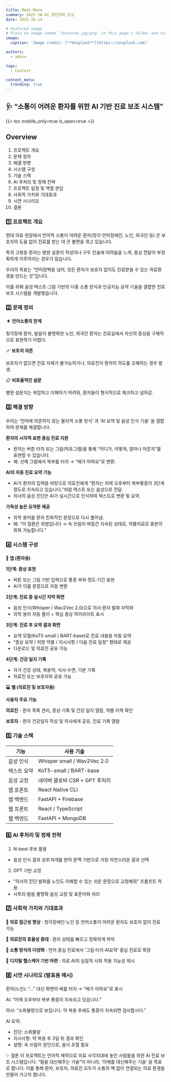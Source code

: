 ```yaml
---
title: Medi-Mate
summary: 2025 SW·AI 경진대회 은상
date: 2025-10-14

# Featured image
# Place an image named `featured.jpg/png` in this page's folder and customize its options here.
image:
  caption: 'Image credit: [**Unsplash**](https://unsplash.com)'

authors:
  - admin

tags:
  - Contest

content_meta:
  trending: true
---
```



## 🩺 “소통이 어려운 환자를 위한 AI 기반 진료 보조 시스템”



{{< toc mobile_only=true is_open=true >}}

## Overview
1. 프로젝트 개요
2. 문제 정의
3. 해결 방향 
4. 시스템 구성 
5. 기술 스택
6. AI 후처리 및 정제 전략
7. 프로젝트 일정 및 역할 분담
8. 사회적 가치와 기대효과
9. 시연 시나리오
10. 결론


### 1️⃣ 프로젝트 개요

현대 의료 현장에서 언어적 소통이 어려운 환자(청각·언어장애인, 노인, 외국인 등) 은 보호자의 도움 없이 진료를 받는 데 큰 불편을 겪고 있습니다.

특히 고령층 환자는 병원 설문지 작성이나 구두 진술에 어려움을 느껴, 증상 전달이 부정확하게 이루어지는 경우가 많습니다.

우리의 목표는 “언어장벽을 넘어, 모든 환자가 보호자 없이도 진료받을 수 있는 의료환경을 만드는 것”입니다.

이를 위해 음성·텍스트·그림 기반의 다중 소통 방식과 인공지능 요약 기술을 결합한 진료 보조 시스템을 개발했습니다.

### 2️⃣ 문제 정의


🔈 **언어소통의 한계**	

청각장애 환자, 발음이 불명확한 노인, 외국인 환자는 진료실에서 자신의 증상을 구체적으로 표현하기 어렵다.


🩹 **보호자 의존**	

보호자가 없으면 진료 자체가 불가능하거나, 의료진이 환자의 의도를 오해하는 경우 발생.


📋 **비효율적인 설문**

병원 설문지는 복잡하고 이해하기 어려워, 환자들이 형식적으로 체크하고 넘어감.


### 3️⃣ 해결 방향

우리는 ‘언어에 의존하지 않는 물리적 소통 방식’ 과 ‘AI 요약 및 음성 인식 기술’ 을 결합하여 문제를 해결합니다.

**환자의 시각적 표현 중심 진료 지원**

- 환자는 버튼 터치 또는 그림(픽토그램)을 통해 “어디가, 어떻게, 얼마나 아픈지”를 표현할 수 있습니다.
- 예: 신체 그림에서 복부를 터치 → “배가 아파요”로 변환.


**AI의 자동 진료 요약 기능**

- AI가 환자의 입력을 바탕으로 의료진에게 “환자는 어제 오후부터 복부통증이 3단계 정도로 지속되고 있습니다.”처럼 텍스트 또는 음성으로 전달.
- 의사의 음성 진단은 AI가 실시간으로 인식하여 텍스트로 변환 및 요약.


**가독성 높은 요약문 제공**

- 의학 용어를 환자 친화적인 문장으로 다시 풀어냄.
- 예: “이 질환은 위염입니다 → 속 쓰림이 며칠간 지속된 상태로, 약물치료로 충분히 회복 가능합니다.”


### 4️⃣ 시스템 구성


**📱 앱 (환자용)**


**1단계: 증상 표현**

- 버튼 또는 그림 기반 입력으로 통증 부위·정도·기간 표현
- AI가 이를 문장으로 자동 변환

**2단계: 진료 중 실시간 자막 화면**

- 음성 인식(Whisper / Wav2Vec 2.0)으로 의사·환자 발화 자막화
- 의학 용어 자동 풀이 + 핵심 증상 하이라이트 표시

**3단계: 진료 후 요약 결과 화면**

- 요약 모델(KoT5-small / BART-base)로 진료 내용을 자동 요약
- “증상 요약 / 처방 약물 / 지시사항 / 다음 진료 일정” 형태로 제공
- 다운로드 및 의료진 공유 가능

**4단계: 건강 일지 기록**

- 자가 건강 상태, 복용약, 식사·수면, 기분 기록
- 의료진 또는 보호자와 공유 가능


**💻 웹 (의료진 및 보호자용)**


**사용자	주요 기능**

**의료진** -	환자 목록 관리, 증상 기록 및 건강 일지 열람, 약물 이력 확인

**보호자** -	환자 건강일지 작성 및 의사에게 공유, 진료 기록 열람


### 5️⃣ 기술 스택


| 기능     | 사용 기술                       |
| ------ | --------------------------- |
| 음성 인식  | Whisper small / Wav2Vec 2.0 |
| 텍스트 요약 | KoT5-small / BART-base      |
| 음성 교정  | 네이버 클로바 CSR + GPT 후처리       |
| 앱 프론트  | React Native CLI            |
| 앱 백엔드  | FastAPI + Firebase          |
| 웹 프론트  | React / TypeScript          |
| 웹 백엔드  | FastAPI + MongoDB           |


### 6️⃣ AI 후처리 및 정제 전략

1. N-best 후보 활용
- 음성 인식 결과 상위 N개를 받아 문맥 기반으로 가장 자연스러운 결과 선택

2. GPT 기반 교정
- “의사의 진단 발화를 노인도 이해할 수 있는 쉬운 문장으로 교정해줘” 프롬프트 적용
- 사투리·발음 불명확 음성 교정 및 표준어화 처리


### 7️⃣  사회적 가치와 기대효과

**👵 의료 접근성 향상** : 청각장애인·노인 등 언어소통이 어려운 환자도 보호자 없이 진료 가능

**🏥 의료진의 효율성 증대** : 환자 상태를 빠르고 정확하게 파악

**💬 소통 방식의 다양화** : 언어 중심 진료에서 ‘그림·터치·AI요약’ 중심 진료로 확장

**🤝 디지털 헬스케어 기반 마련** : 의료 AI의 실질적 사회 적용 가능성 제시


### 8️⃣  시연 시나리오 (발표용 예시)

환자(노인): “...” 대신 화면의 배를 터치 → “배가 아파요”로 표시

AI: “어제 오후부터 복부 통증이 지속되고 있습니다.”

의사: “소화불량으로 보입니다. 약 복용 후에도 통증이 지속되면 검사합시다.”

AI 요약:

- 진단: 소화불량
- 지시사항: 약 복용 후 3일 뒤 경과 확인
- 설명: 속 쓰림이 원인으로, 음식 조절 필요


✨ 결론
이 프로젝트는 언어적 제약으로 의료 사각지대에 놓인 사람들을 위한 AI 진료 보조 시스템입니다.
“말을 대신해주는 기술”이 아니라, ‘이해를 대신해주는 기술’ 을 목표로 합니다.
이를 통해 환자, 보호자, 의료진 모두가 소통의 벽 없이 연결되는 의료 환경을 만들어 가고자 합니다.